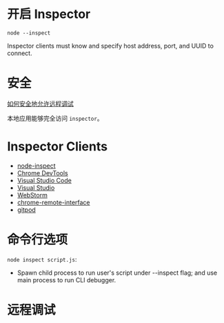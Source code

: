 # 开启 Inspector
```
node --inspect
```
Inspector clients must know and specify host address, port, and UUID to connect.  

# 安全
[如何安全地允许远程调试](https://nodejs.org/en/docs/guides/debugging-getting-started/#enabling-remote-debugging-scenarios)  

本地应用能够完全访问 `inspector`。  

# Inspector Clients
* [node-inspect](https://github.com/nodejs/node-inspect)
* [Chrome DevTools](https://github.com/ChromeDevTools/devtools-frontend)
* [Visual Studio Code](https://github.com/microsoft/vscode)
* [Visual Studio](https://github.com/Microsoft/nodejstools)
* [WebStorm](https://www.jetbrains.com/webstorm/)
* [chrome-remote-interface](https://github.com/cyrus-and/chrome-remote-interface)
* [gitpod](https://www.gitpod.io/)

# 命令行选项
`node inspect script.js`:  
* Spawn child process to run user's script under --inspect flag; and use main process to run CLI debugger.  

# 远程调试
